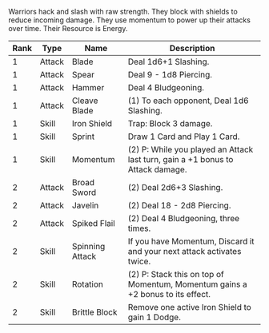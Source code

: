 Warriors hack and slash with raw strength.
They block with shields to reduce incoming damage.
They use momentum to power up their attacks over time.
Their Resource is Energy.

| Rank | Type | Name | Description |
| ---- | ---- | ---- | ---- |
| 1 | Attack | Blade | Deal 1d6+1 Slashing. |
| 1 | Attack | Spear | Deal 9 - 1d8 Piercing. |
| 1 | Attack | Hammer | Deal 4 Bludgeoning. |
| 1 | Attack | Cleave Blade | (1) To each opponent, Deal 1d6 Slashing. |
| 1 | Skill | Iron Shield | Trap: Block 3 damage. |
| 1 | Skill | Sprint | Draw 1 Card and Play 1 Card. |
| 1 | Skill | Momentum | (2) P: While you played an Attack last turn, gain a +1 bonus to Attack damage. |
| 2 | Attack | Broad Sword | (2) Deal 2d6+3 Slashing. |
| 2 | Attack | Javelin | (2) Deal 18 - 2d8 Piercing. |
| 2 | Attack | Spiked Flail | (2) Deal 4 Bludgeoning, three times. |
| 2 | Skill | Spinning Attack | If you have Momentum, Discard it and your next attack activates twice. |
| 2 | Skill | Rotation | (2) P: Stack this on top of Momentum, Momentum gains a +2 bonus to its effect. |
| 2 | Skill | Brittle Block | Remove one active Iron Shield to gain 1 Dodge. |

